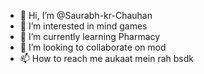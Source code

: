 - 👋 Hi, I’m @Saurabh-kr-Chauhan
- 👀 I’m interested in mind games
- 🌱 I’m currently learning Pharmacy
- 💞️ I’m looking to collaborate on mod
- 📫 How to reach me aukaat mein rah bsdk

<!---
Saurabh-kr-Chauhan/Saurabh-kr-Chauhan is a ✨ special ✨ repository because its `README.md` (this file) appears on your GitHub profile.
You can click the Preview link to take a look at your changes.
--->
